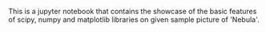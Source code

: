 This is a jupyter notebook that contains the showcase of the basic features of scipy, numpy and matplotlib libraries on given sample picture of 'Nebula'.
